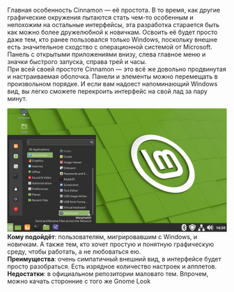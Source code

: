Главная особенность Cinnamon — её простота. В то время, как другие графические окружения пытаются стать чем-то особенным и непохожим на остальные интерфейсы, эта разработка старается быть как можно более дружелюбной к новичкам. Освоить её будет просто даже тем, кто ранее пользовался только Windows, поскольку внешне есть значительное сходство с операционной системой от Microsoft. Панель с открытыми приложениями внизу, слева главное меню и значки быстрого запуска, справа трей и часы.  
При всей своей простоте Cinnamon — это всё же довольно продвинутая и настраиваемая оболочка. Панели и элементы можно перемещать в произвольном порядке. И если вам надоест напоминающий Windows вид, вы легко сможете перекроить интерфейс на свой лад за пару минут.


![image.png](../images/obolochka-cinnamon_1.png)  
**Кому подойдёт**: пользователям, мигрировавшим с Windows, и новичкам. А также тем, кто хочет простую и понятную графическую среду, чтобы работать, а не любоваться ею.  
**Преимущества**: очень симпатичный внешний вид, в интерфейсе будет просто разобраться. Есть изрядное количество настроек и апплетов.  
**Недостатки**: в официальном репозитории маловато тем. Впрочем, можно качать сторонние с того же Gnome Look

